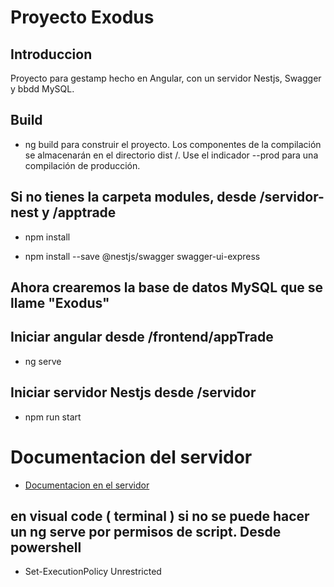 # Proyecto Exodus

## Introduccion

Proyecto para gestamp hecho en Angular, con un servidor Nestjs, Swagger y bbdd MySQL.

## Build

- ng build para construir el proyecto. Los componentes de la compilación se almacenarán en el directorio dist /. Use el indicador --prod para una compilación de producción.

## Si no tienes la carpeta modules, desde /servidor-nest y /apptrade

- npm install

- npm install --save @nestjs/swagger swagger-ui-express

## Ahora crearemos la base de datos MySQL que se llame "Exodus"

## Iniciar angular desde /frontend/appTrade

- ng serve


## Iniciar servidor Nestjs desde /servidor

- npm run start



# Documentacion del servidor

- <a href="http://localhost:3000/docs">Documentacion en el servidor</a>


## en visual code ( terminal ) si no se puede hacer un ng serve por permisos de script. Desde powershell

- Set-ExecutionPolicy Unrestricted
